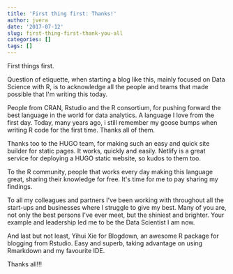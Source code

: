 ```yaml
---
title: 'First thing first: Thanks!'
author: jvera
date: '2017-07-12'
slug: first-thing-first-thank-you-all
categories: []
tags: []
---
```


First things first.

Question of etiquette, when starting a blog like this, mainly focused on Data Science with R, is to acknowledge all the people and teams that made possible that I'm writing this today.

People from CRAN, Rstudio and the R consortium, for pushing forward the best language in the world for data analytics. A language I love from the first day. Today, many years ago, i still remember my goose bumps when writing R code for the first time. Thanks all of them.

Thanks too to the HUGO team, for making such an easy and quick site builder for static pages. It works, quickly and easily. Netlify is a great service for deploying a HUGO static website, so kudos to them too.

To the R community, people that works every day making this language great, sharing their knowledge for free. It's time for me to pay sharing my findings.

To all my colleagues and partners I've been working with throughout all the start-ups and businesses where I struggle to give my best. Many of you are, not only the best persons I've ever meet, but the shiniest and brighter. Your example and leadership led me to be the Data Scientist I am now.

And last but not least, Yihui Xie for Blogdown, an awesome R package for blogging from Rstudio. Easy and superb, taking advantage on using Rmarkdown and my favourite IDE.

Thanks all!!!
